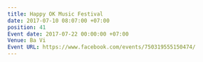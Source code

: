 ```yaml
---
title: Happy OK Music Festival
date: 2017-07-10 08:07:00 +07:00
position: 41
Event date: 2017-07-22 00:00:00 +07:00
Venue: Ba Vi
Event URL: https://www.facebook.com/events/750319555150474/
---
```


